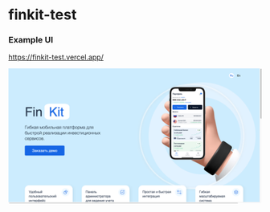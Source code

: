 # finkit-test

### Example UI
https://finkit-test.vercel.app/

![example](https://github.com/AnnaShalashova/finkit-test/blob/master/example.png)
